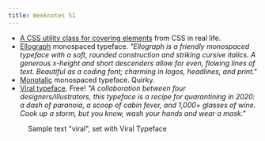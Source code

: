 ```yaml
---
title: Weeknotes 51
---
```

- [A CSS utility class for covering elements](https://css-irl.info/a-utility-class-for-covering-elements/) from CSS in real life.
- [Ellograph](https://connary.com/ellograph.html?utm_source=markboulton&utm_medium=email) monospaced typeface. *"Ellograph is a friendly monospaced typeface with a soft, rounded construction and striking cursive italics. A generous x-height and short descenders allow for even, flowing lines of text. Beautiful as a coding font; charming in logos, headlines, and print."*
- [Monotalic](http://beta.kostictype.com/fonts/monotalic?utm_source=markboulton&utm_medium=email) monospaced typeface. Quirky.	
- [Viral typeface](https://www.viraltypeface.com/?utm_source=markboulton&utm_medium=email). Free! *"A collaboration between four designers/illustrators, this typeface is a recipe for quarantining in 2020: a dash of paranoia, a scoop of cabin fever, and 1,000+ glasses of wine. Cook up a storm, but you know, wash your hands and wear a mask."*

<figure>
<img src="/img/viral-typeface.png" alt="">
<figcaption>Sample text "viral", set with Viral Typeface</figcaption>
</figure>